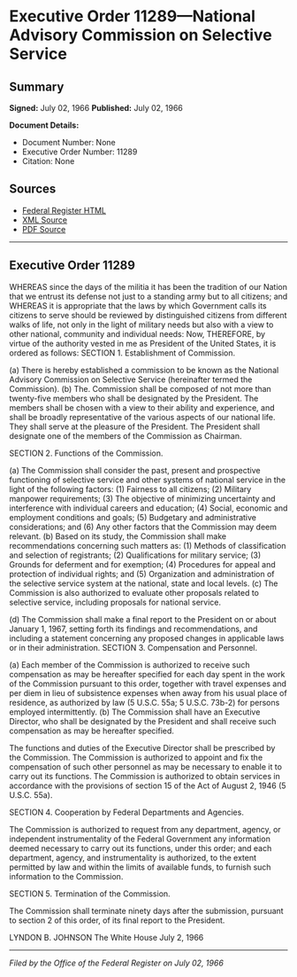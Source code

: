 # Executive Order 11289—National Advisory Commission on Selective Service

## Summary

**Signed:** July 02, 1966
**Published:** July 02, 1966

**Document Details:**
- Document Number: None
- Executive Order Number: 11289
- Citation: None

## Sources
- [Federal Register HTML](https://www.presidency.ucsb.edu/documents/executive-order-11289-national-advisory-commission-selective-service)
- [XML Source](None)
- [PDF Source](None)

---

## Executive Order 11289

WHEREAS since the days of the militia it has been the tradition of our Nation that we entrust its defense not just to a standing army but to all citizens; and
WHEREAS it is appropriate that the laws by which Government calls its citizens to serve should be reviewed by distinguished citizens from different walks of life, not only in the light of military needs but also with a view to other national, community and individual needs:
Now, THEREFORE, by virtue of the authority vested in me as President of the United States, it is ordered as follows:
SECTION 1. Establishment of Commission.

(a) There is hereby established a commission to be known as the National Advisory Commission on Selective Service (hereinafter termed the Commission).
(b) The. Commission shall be composed of not more than twenty-five members who shall be designated by the President. The members shall be chosen with a view to their ability and experience, and shall be broadly representative of the various aspects of our national life. They shall serve at the pleasure of the President. The President shall designate one of the members of the Commission as Chairman.

SECTION 2. Functions of the Commission.

(a) The Commission shall consider the past, present and prospective functioning of selective service and other systems of national service in the light of the following factors:
    (1) Fairness to all citizens;
    (2) Military manpower requirements;
    (3) The objective of minimizing uncertainty and interference with individual careers and education;
    (4) Social, economic and employment conditions and goals;
    (5) Budgetary and administrative considerations; and
    (6) Any other factors that the Commission may deem relevant.
(b) Based on its study, the Commission shall make recommendations concerning such matters as:
    (1) Methods of classification and selection of registrants;
    (2) Qualifications for military service;
    (3) Grounds for deferment and for exemption;
    (4) Procedures for appeal and protection of individual rights; and
    (5) Organization and administration of the selective service system at the national, state and local levels.
(c) The Commission is also authorized to evaluate other proposals related to selective service, including proposals for national service.

(d) The Commission shall make a final report to the President on or about January 1, 1967, setting forth its findings and recommendations, and including a statement concerning any proposed changes in applicable laws or in their administration.
SECTION 3. Compensation and Personnel.

(a) Each member of the Commission is authorized to receive such compensation as may be hereafter specified for each day spent in the work of the Commission pursuant to this order, together with travel expenses and per diem in lieu of subsistence expenses when away from his usual place of residence, as authorized by law (5 U.S.C. 55a; 5 U.S.C. 73b-2) for persons employed intermittently.
(b) The Commission shall have an Executive Director, who shall be designated by the President and shall receive such compensation as may be hereafter specified.

The functions and duties of the Executive Director shall be prescribed by the Commission. The Commission is authorized to appoint and fix the compensation of such other personnel as may be necessary to enable it to carry out its functions. The Commission is authorized to obtain services in accordance with the provisions of section 15 of the Act of August 2, 1946 (5 U.S.C. 55a).

SECTION 4. Cooperation by Federal Departments and Agencies.

The Commission is authorized to request from any department, agency, or independent instrumentality of the Federal Government any information deemed necessary to carry out its functions, under this order; and each department, agency, and instrumentality is authorized, to the extent permitted by law and within the limits of available funds, to furnish such information to the Commission.

SECTION 5. Termination of the Commission.

The Commission shall terminate ninety days after the submission, pursuant to section 2 of this order, of its final report to the President.

LYNDON B. JOHNSON
The White House
July 2, 1966

---

*Filed by the Office of the Federal Register on July 02, 1966*
